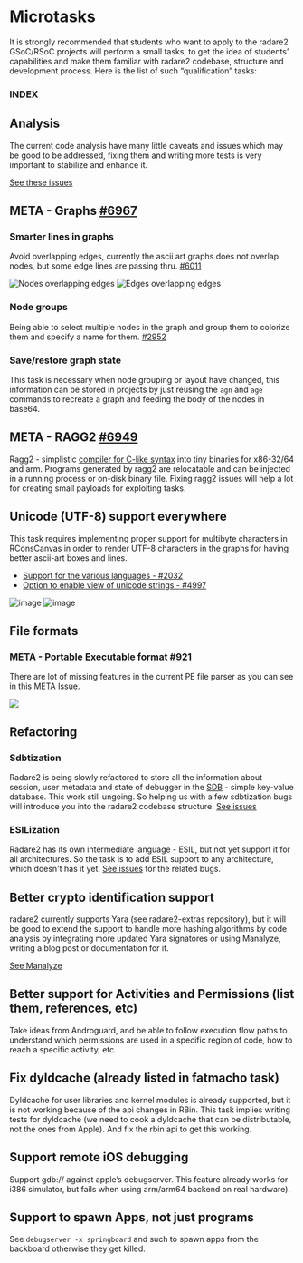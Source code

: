 # Microtasks

It is strongly recommended that students who want to apply to the radare2 GSoC/RSoC projects will perform a small tasks, to get the idea of students’ capabilities and make them familiar with radare2 codebase, structure and development process. Here is the list of such “qualification” tasks:

### INDEX

## Analysis

The current code analysis have many little caveats and issues which may be good to be addressed, fixing them and writing more tests is very important to stabilize and enhance it.

[See these issues](https://github.com/radare/radare2/issues?q=is%3Aissue+is%3Aopen+label%3Aanal)

## META - Graphs [#6967](https://github.com/radare/radare2/issues/6967)

### Smarter lines in graphs 

Avoid overlapping edges, currently the ascii art graphs does not overlap nodes, but some edge lines are passing thru. [#6011](https://github.com/radare/radare2/issues/6011)

![Nodes overlapping edges](https://cloud.githubusercontent.com/assets/10424605/19608188/36215ed8-97d8-11e6-8a7f-df3aef804454.png)
![Edges overlapping edges](https://cloud.githubusercontent.com/assets/10424605/19608195/3b7f4e1c-97d8-11e6-81ed-a6b515b1c7d9.png)

### Node groups

Being able to select multiple nodes in the graph and group them to colorize them and specify a name for them. [#2952](https://github.com/radare/radare2/issues/2952)

### Save/restore graph state

This task is necessary when node grouping or layout have changed, this information can be stored in projects by just reusing the `agn` and `age` commands to recreate a graph and feeding the body of the nodes in base64. 

## META - RAGG2 [#6949](https://github.com/radare/radare2/issues/6949)

Ragg2 - simplistic [compiler for C-like syntax](http://radare.today/posts/payloads-in-c/) into tiny binaries for x86-32/64 and arm. Programs generated by ragg2 are relocatable and can be injected in a running process or on-disk binary file. Fixing  ragg2 issues will help a lot for creating small payloads for exploiting tasks.

## Unicode (UTF-8) support everywhere

This task requires implementing proper support for multibyte characters in RConsCanvas in order to render UTF-8 characters in the graphs for having better ascii-art boxes and lines.

- [Support for the various languages - #2032](https://github.com/radare/radare2/issues/2032)
- [Option to enable view of unicode strings - #4997](https://github.com/radare/radare2/issues/4997)

![image](https://cloud.githubusercontent.com/assets/1408600/23970139/2728377c-09c9-11e7-8653-a167205ac153.png)
![image](https://cloud.githubusercontent.com/assets/1408600/23970169/3c1ce88a-09c9-11e7-9dc7-0da71d9bc1c6.png)

## File formats
### META - Portable Executable format [#921](https://github.com/radare/radare2/issues/921)
There are lot of missing features in the current PE file parser as you can see in this META Issue.

![](https://image.slidesharecdn.com/44con2013workshop-exploringtheportableexecutableformat-130916113833-phpapp01/95/exploring-the-portable-executable-format-18-638.jpg)
## Refactoring
### Sdbtization
Radare2 is being slowly refactored to store all the information about session, user metadata and state of debugger in the [SDB](https://github.com/radare/sdb) - simple key-value database. This work still ungoing. So helping us with a few sdbtization bugs will introduce you into the radare2 codebase structure.
[See issues](https://github.com/radare/radare2/issues?q=is%3Aopen+is%3Aissue+label%3Asdbtization)

### ESILization
Radare2 has its own intermediate language - ESIL, but not yet support it for all architectures. So
the task is to add ESIL support to any architecture, which doesn't has it yet.
[See issues](https://github.com/radare/radare2/issues?utf8=%E2%9C%93&q=is%3Aissue%20is%3Aopen%20label%3Aesil) for the related bugs.

## Better crypto identification support

radare2 currently supports Yara (see radare2-extras repository), but it will be good to extend the support to handle more hashing algorithms by code analysis by integrating more updated Yara signatores or using Manalyze, writing a blog post or documentation for it.

[See Manalyze](https://github.com/JusticeRage/Manalyze)


## Better support for Activities and Permissions (list them, references, etc)

Take ideas from Androguard, and be able to follow execution flow paths to understand which permissions are used in a specific region of code, how to reach a specific activity, etc.

## Fix dyldcache (already listed in fatmacho task)

Dyldcache for user libraries and kernel modules is already supported, but it is not working because of the api changes in RBin. This task implies writing tests for dyldcache (we need to cook a dyldcache that can be distributable, not the ones from Apple). And fix the rbin api to get this working.

## Support remote iOS debugging

Support gdb:// against apple’s debugserver. This feature already works for i386 simulator, but fails when using arm/arm64 backend on real hardware).

## Support to spawn Apps, not just programs
See `debugserver -x springboard` and such to spawn apps from the backboard otherwise they get killed.


